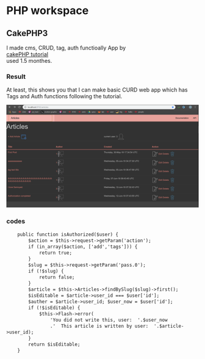 # PHP workspace
## CakePHP3
I made cms, CRUD, tag, auth functioally App by  
[cakePHP tutorial](https://book.cakephp.org/3.0/en/tutorials-and-examples/cms/articles-controller.html)  
used 1.5 monthes. 

### Result
At least, this shows you that I can make basic CURD web app which has Tags and Auth functions following the tutorial.  
  
  

![Screenshot](Articles.PNG)

### codes
``` Auth
    public function isAuthorized($user) {
        $action = $this->request->getParam('action');
        if (in_array($action, ['add','tags'])) {
            return true;
        }
        $slug = $this->request->getParam('pass.0');
        if (!$slug) {
            return false;
        }
        $article = $this->Articles->findBySlug($slug)->first();
        $isEditable = $article->user_id === $user['id'];
        $auther = $article->user_id; $user_now = $user['id'];
        if (!$isEditable) {
            $this->Flash->error(
                'You did not write this, user:  '.$user_now
                .'  This article is written by user:  '.$article->user_id);
        }
        return $isEditable;
    }
```
